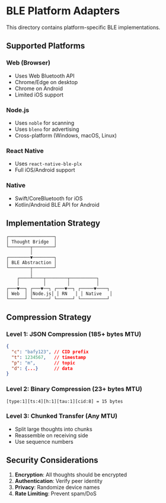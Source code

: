 # BLE Platform Adapters

This directory contains platform-specific BLE implementations.

## Supported Platforms

### Web (Browser)
- Uses Web Bluetooth API
- Chrome/Edge on desktop
- Chrome on Android
- Limited iOS support

### Node.js
- Uses `noble` for scanning
- Uses `bleno` for advertising
- Cross-platform (Windows, macOS, Linux)

### React Native
- Uses `react-native-ble-plx`
- Full iOS/Android support

### Native
- Swift/CoreBluetooth for iOS
- Kotlin/Android BLE API for Android

## Implementation Strategy

```
┌─────────────────┐
│ Thought Bridge  │
└────────┬────────┘
         │
┌────────▼────────┐
│ BLE Abstraction │
└────────┬────────┘
         │
    ┌────┴────┬────────┬──────────┐
    │         │        │          │
┌───▼──┐ ┌───▼──┐ ┌───▼──┐ ┌─────▼────┐
│ Web  │ │Node.js│ │ RN   │ │ Native   │
└──────┘ └──────┘ └──────┘ └──────────┘
```

## Compression Strategy

### Level 1: JSON Compression (185+ bytes MTU)
```json
{
  "c": "bafy123", // CID prefix
  "t": 1234567,   // timestamp
  "p": "m",       // topic
  "d": {...}      // data
}
```

### Level 2: Binary Compression (23+ bytes MTU)
```
[type:1][ts:4][h:1][tau:1][cid:8] = 15 bytes
```

### Level 3: Chunked Transfer (Any MTU)
- Split large thoughts into chunks
- Reassemble on receiving side
- Use sequence numbers

## Security Considerations

1. **Encryption**: All thoughts should be encrypted
2. **Authentication**: Verify peer identity
3. **Privacy**: Randomize device names
4. **Rate Limiting**: Prevent spam/DoS